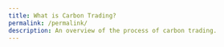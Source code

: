 ```yaml
---
title: What is Carbon Trading?
permalink: /permalink/
description: An overview of the process of carbon trading.
---
```

